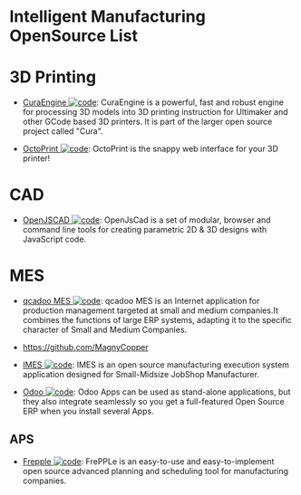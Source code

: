 # Intelligent Manufacturing OpenSource List

# 3D Printing

- [CuraEngine ![code](https://ng-tech.icu/assets/code.svg)](https://github.com/Ultimaker/CuraEngine): CuraEngine is a powerful, fast and robust engine for processing 3D models into 3D printing instruction for Ultimaker and other GCode based 3D printers. It is part of the larger open source project called "Cura".

- [OctoPrint ![code](https://ng-tech.icu/assets/code.svg)](https://github.com/foosel/OctoPrint): OctoPrint is the snappy web interface for your 3D printer!

# CAD

- [OpenJSCAD ![code](https://ng-tech.icu/assets/code.svg)](https://openjscad.org/): OpenJsCad is a set of modular, browser and command line tools for creating parametric 2D & 3D designs with JavaScript code.

# MES

- [qcadoo MES ![code](https://ng-tech.icu/assets/code.svg)](https://github.com/qcadoo/mes): qcadoo MES is an Internet application for production management targeted at small and medium companies.It combines the functions of large ERP systems, adapting it to the specific character of Small and Medium Companies.

- https://github.com/MagnyCopper

- [IMES ![code](https://ng-tech.icu/assets/code.svg)](https://github.com/jukbot/smart-industry): IMES is an open source manufacturing execution system application designed for Small-Midsize JobShop Manufacturer.

- [Odoo ![code](https://ng-tech.icu/assets/code.svg)](https://github.com/odoo/odoo): Odoo Apps can be used as stand-alone applications, but they also integrate seamlessly so you get a full-featured Open Source ERP when you install several Apps.

## APS

- [Frepple ![code](https://ng-tech.icu/assets/code.svg)](https://github.com/frePPLe/frepple): FrePPLe is an easy-to-use and easy-to-implement open source advanced planning and scheduling tool for manufacturing companies.

